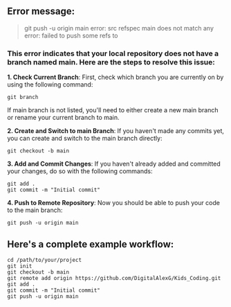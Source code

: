 ## Error message:
> git push -u origin main
error: src refspec main does not match any
error: failed to push some refs to 

### This error indicates that your local repository does not have a branch named main. Here are the steps to resolve this issue:

**1. Check Current Branch**: First, check which branch you are currently on by using the following command:

```
git branch
```
If main branch is not listed, you'll need to either create a new main branch or rename your current branch to main.

**2. Create and Switch to main Branch**: If you haven't made any commits yet, you can create and switch to the main branch directly:

```
git checkout -b main
```
**3. Add and Commit Changes**: If you haven't already added and committed your changes, do so with the following commands:

```
git add .
git commit -m "Initial commit"
```
**4. Push to Remote Repository**: Now you should be able to push your code to the main branch:

```
git push -u origin main
```
## Here's a complete example workflow:

```
cd /path/to/your/project
git init
git checkout -b main
git remote add origin https://github.com/DigitalAlexG/Kids_Coding.git
git add .
git commit -m "Initial commit"
git push -u origin main
```
